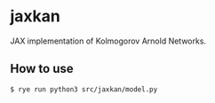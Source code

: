 # jaxkan
JAX implementation of Kolmogorov Arnold Networks.


## How to use

```
$ rye run python3 src/jaxkan/model.py
```